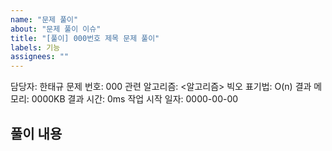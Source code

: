 ```yaml
---
name: "문제 풀이"
about: "문제 풀이 이슈"
title: "[풀이] 000번호 제목 문제 풀이"
labels: 기능
assignees: ""
---
```


담당자: 한태규
문제 번호: 000
관련 알고리즘: <알고리즘>
빅오 표기법: O(n)
결과 메모리: 0000KB
결과 시간: 0ms
작업 시작 일자: 0000-00-00

## 풀이 내용